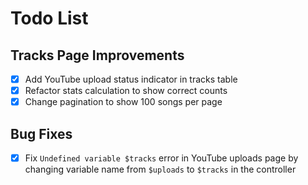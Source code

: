 # Todo List

## Tracks Page Improvements

- [x] Add YouTube upload status indicator in tracks table
- [x] Refactor stats calculation to show correct counts
- [x] Change pagination to show 100 songs per page

## Bug Fixes

- [x] Fix `Undefined variable $tracks` error in YouTube uploads page by changing variable name from `$uploads` to `$tracks` in the controller 